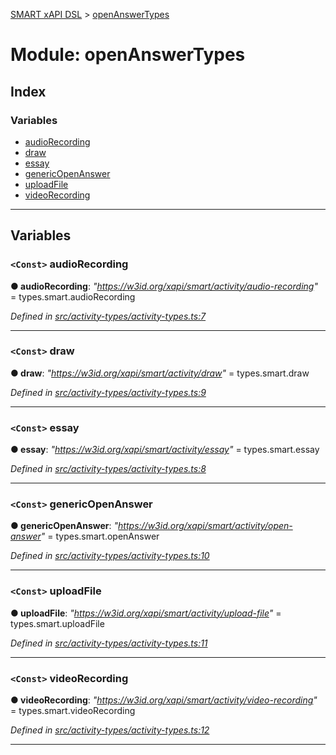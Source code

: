 [SMART xAPI DSL](../README.md) > [openAnswerTypes](../modules/openanswertypes.md)

# Module: openAnswerTypes

## Index

### Variables

* [audioRecording](openanswertypes.md#audiorecording)
* [draw](openanswertypes.md#draw)
* [essay](openanswertypes.md#essay)
* [genericOpenAnswer](openanswertypes.md#genericopenanswer)
* [uploadFile](openanswertypes.md#uploadfile)
* [videoRecording](openanswertypes.md#videorecording)

---

## Variables

<a id="audiorecording"></a>

### `<Const>` audioRecording

**● audioRecording**: *"https://w3id.org/xapi/smart/activity/audio-recording"* =  types.smart.audioRecording

*Defined in [src/activity-types/activity-types.ts:7](https://github.com/Gradiant/smart-xapi-dsl/blob/master/src/activity-types/activity-types.ts#L7)*

___
<a id="draw"></a>

### `<Const>` draw

**● draw**: *"https://w3id.org/xapi/smart/activity/draw"* =  types.smart.draw

*Defined in [src/activity-types/activity-types.ts:9](https://github.com/Gradiant/smart-xapi-dsl/blob/master/src/activity-types/activity-types.ts#L9)*

___
<a id="essay"></a>

### `<Const>` essay

**● essay**: *"https://w3id.org/xapi/smart/activity/essay"* =  types.smart.essay

*Defined in [src/activity-types/activity-types.ts:8](https://github.com/Gradiant/smart-xapi-dsl/blob/master/src/activity-types/activity-types.ts#L8)*

___
<a id="genericopenanswer"></a>

### `<Const>` genericOpenAnswer

**● genericOpenAnswer**: *"https://w3id.org/xapi/smart/activity/open-answer"* =  types.smart.openAnswer

*Defined in [src/activity-types/activity-types.ts:10](https://github.com/Gradiant/smart-xapi-dsl/blob/master/src/activity-types/activity-types.ts#L10)*

___
<a id="uploadfile"></a>

### `<Const>` uploadFile

**● uploadFile**: *"https://w3id.org/xapi/smart/activity/upload-file"* =  types.smart.uploadFile

*Defined in [src/activity-types/activity-types.ts:11](https://github.com/Gradiant/smart-xapi-dsl/blob/master/src/activity-types/activity-types.ts#L11)*

___
<a id="videorecording"></a>

### `<Const>` videoRecording

**● videoRecording**: *"https://w3id.org/xapi/smart/activity/video-recording"* =  types.smart.videoRecording

*Defined in [src/activity-types/activity-types.ts:12](https://github.com/Gradiant/smart-xapi-dsl/blob/master/src/activity-types/activity-types.ts#L12)*

___

